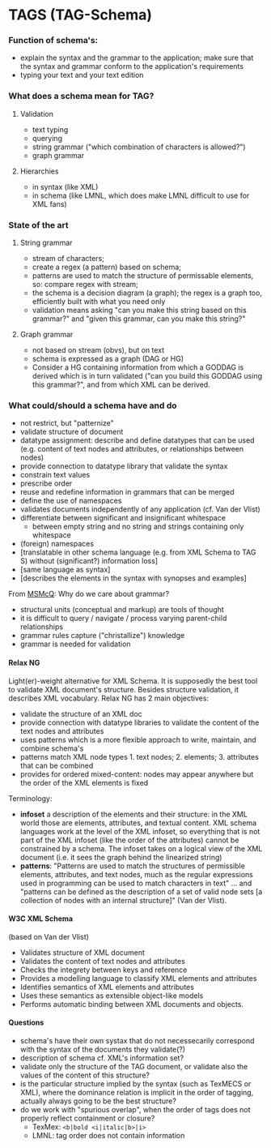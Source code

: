 # TAGS (TAG-Schema)

### Function of schema's:

- explain the syntax and the grammar to the application; make sure that the syntax and grammar conform to the application's requirements
- typing your text and your text edition


### What does a schema mean for TAG?

1. Validation
	- text typing
	- querying
	- string grammar ("which combination of characters is allowed?")
	- graph grammar

2. Hierarchies
	- in syntax (like XML)
	- in schema (like LMNL, which does make LMNL difficult to use for XML fans)

	
### State of the art

1. String grammar
	- stream of characters;
	- create a regex (a pattern) based on schema;
	- patterns are used to match the structure of permissable elements, so: compare regex with stream;
	- the schema is a decision diagram (a graph); the regex is a graph too, efficiently built with what you need only
	- validation means asking "can you make this string based on this grammar?" and "given this grammar, can you make this string?"

2. Graph grammar
	- not based on stream (obvs), but on text
	- schema is expressed as a graph (DAG or HG)
	- Consider a HG containing information from which a GODDAG is derived which is in turn validated ("can you build this GODDAG using this grammar?", and from which XML can be derived.

### What could/should a schema have and do
- not restrict, but "patternize"
- validate structure of document
- datatype assignment: describe and define datatypes that can be used (e.g. content of text nodes and attributes, or relationships between nodes)
- provide connection to  datatype library that validate the syntax
- constrain text values
- prescribe order
- reuse and redefine information in grammars that can be merged
- define the use of namespaces
- validates documents independently of any application (cf. Van der Vlist)
- differentiate between significant and insignificant whitespace
	 - between empty string and no string and strings containing only whitespace
- (foreign) namespaces
- [translatable in other schema language (e.g. from XML Schema to TAG S) without (significant?) information loss]
- [same language as syntax]
- [describes the elements in the syntax with synopses and examples]

From [MSMcQ](http://www.cmsmcq.com/2008/bielefeld/slides.html#(31)):
Why do we care about grammar? 

- structural units (conceptual and markup) are tools of thought
- it is difficult to query / navigate / process varying parent-child relationships
- grammar rules capture ("christallize") knowledge
- grammar is needed for validation


#### Relax NG
Light(er)-weight alternative for XML Schema. It is supposedly the best tool to validate XML document's structure. Besides structure validation, it describes XML vocabulary. Relax NG has 2 main objectives:  

- validate the structure of an XML doc
- provide connection with datatype libraries to validate the content of the text nodes and attributes
- uses patterns which is a more flexible approach to write, maintain, and combine schema's
- patterns match XML node types 1. text nodes; 2. elements; 3. attributes that can be combined 
- provides for ordered mixed-content: nodes may appear anywhere but the order of the XML elements is fixed 

Terminology:  

- **infoset** a description of the elements and their structure: in the XML world those are elements, attributes, and textual content. XML schema languages work at the level of the XML infoset, so everything that is not part of the XML infoset (like the order of the attributes) cannot be constrained by a schema. The infoset takes on a logical view of the XML document (i.e. it sees the graph behind the linearized string)
- **patterns**: "Patterns are used to match the structures of permissible elements, attributes, and text nodes, much as the regular expressions used in programming can be used to match characters in text" ... and "patterns can be defined as the description of a set of valid node sets [a collection of nodes with an internal structure]" (Van der Vlist).

#### W3C XML Schema
(based on Van der Vlist)
- Validates structure of XML document
- Validates the content of text nodes and attributes
- Checks the integrety between keys and reference
- Provides a modelling language to classify XML elements and attributes
- Identifies semantics of XML elements and attributes
- Uses these semantics as extensible object-like models 
- Performs automatic binding between XML documents and objects.


#### Questions
- schema's have their own systax that do not necessecarily correspond with the syntax of the documents they validate(?)
- description of schema cf. XML's information set? 
- validate only the structure of the TAG document, or validate also the values of the content of this structure?
- is the particular structure implied by the syntax (such as TexMECS or XML), where the dominance relation is implicit in the order of tagging, actually always going to be the best structure?
- do we work with "spurious overlap", when the order of tags does not properly reflect containment or closure?
	- TexMex: ```<b|bold <i|italic|b>|i>```
	- LMNL: tag order does not contain information




